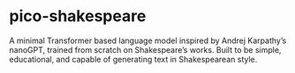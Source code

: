 # pico-shakespeare
A minimal Transformer based language model inspired by Andrej Karpathy’s nanoGPT, trained from scratch on Shakespeare’s works. Built to be simple, educational, and capable of generating text in Shakespearean style.
